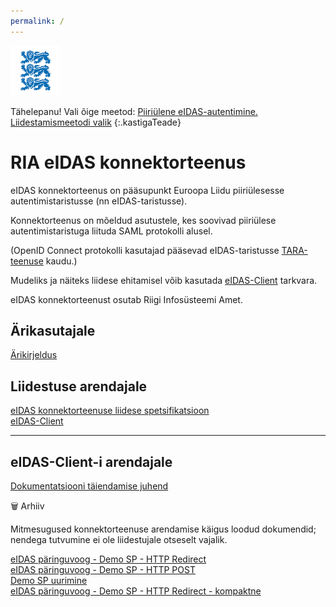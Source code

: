 ```yaml
---
permalink: /
---
```


<img src='img/LOVID.png' style='width: 80px;'>

Tähelepanu! Vali õige meetod: [Piiriülene eIDAS-autentimine. Liidestamismeetodi valik](Valik)
{:.kastigaTeade}

# RIA eIDAS konnektorteenus

eIDAS konnektorteenus on pääsupunkt Euroopa Liidu piiriülesesse autentimistaristusse (nn eIDAS-taristusse).

Konnektorteenus on mõeldud asutustele, kes soovivad piiriülese autentimistaristuga liituda SAML protokolli alusel.

(OpenID Connect protokolli kasutajad pääsevad eIDAS-taristusse [TARA-teenuse](https://e-gov.github.io/TARA-Doku/) kaudu.)

Mudeliks ja näiteks liidese ehitamisel võib kasutada [eIDAS-Client](https://github.com/e-gov/eIDAS-Client) tarkvara.

eIDAS konnektorteenust osutab Riigi Infosüsteemi Amet.

## Ärikasutajale

[Ärikirjeldus](Arikirjeldus)<br>

## Liidestuse arendajale

[eIDAS konnektorteenuse liidese spetsifikatsioon](Spetsifikatsioon)<br>
[eIDAS-Client](https://github.com/e-gov/eIDAS-Client)

----

## eIDAS-Client-i arendajale

[Dokumentatsiooni täiendamise juhend](Dokujuhend)

🗑  Arhiiv

Mitmesugused konnektorteenuse arendamise käigus loodud dokumendid;   nendega tutvumine ei ole liidestujale otseselt vajalik.

[eIDAS päringuvoog - Demo SP - HTTP Redirect](Vookirjeldus-1)<br>
[eIDAS päringuvoog - Demo SP - HTTP POST](Vookirjeldus-2)<br>
[Demo SP uurimine](DemoSP-uurimine)<br>
[eIDAS päringuvoog - Demo SP - HTTP Redirect - kompaktne](Vookirjeldus-1a)



